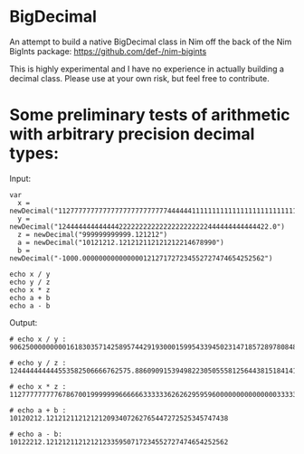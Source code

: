 # BigDecimal
An attempt to build a native BigDecimal class in Nim off the back of the Nim BigInts package: https://github.com/def-/nim-bigints

This is highly experimental and I have no experience in actually building a decimal class. Please use at your own risk, but feel free to contribute.

# Some preliminary tests of arithmetic with arbitrary precision decimal types:

Input:

    var
      x = newDecimal("112777777777777777777777777444444111111111111111111111111111111111444444444444444444444444777779999999999999999999999999999999999999999999999999999999999999999999999999999999999999999999999999999999999999999934.0")
      y = newDecimal("1244444444444442222222222222222222222444444444444422.0")
      z = newDecimal("999999999999.121212")
      a = newDecimal("10121212.121212112121212214678990")
      b = newDecimal("-1000.000000000000000121271727234552727474654252562")
  
    echo x / y
    echo y / z
    echo x * z
    echo a + b
    echo a - b
    
Output:

    # echo x / y :  
    90625000000000161830357142589574429193000159954339450231471857289780848499459693727052506943148357414243207436017985101914339047458766791490808059955137208949.517557215824294987242398881027363408665486056413106418017314911398308615494752087567379239927724729668269716171177825767847757466317366805810294142890487067219100071242117501
    
    # echo y / z :      
    124444444444553582506666762575.88609091539498223050555812564438151841411877474580410661
    
    # echo x * z :
    112777777777678670019999999666666333333626262959596000000000000000333333333333040404000000333335555555262624269359999999999999999999999999999999999999999999999999999999999999999999999999999999999999999999999934000000000058.0000080
    
    # echo a + b :
    10120212.121212112121212093407262765447272525345747438
    
    # echo a - b:
    10122212.121212112121212335950717234552727474654252562
    
    
    
    
